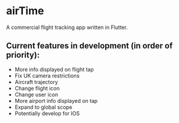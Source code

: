# airTime

A commercial flight tracking app written in Flutter.

## Current features in development (in order of priority):
- More info displayed on flight tap
- Fix UK camera restrictions
- Aircraft trajectory
- Change flight icon
- Change user icon
- More airport info displayed on tap
- Expand to global scope
- Potentially develop for IOS
